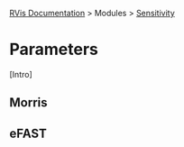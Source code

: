 [RVis Documentation](../../../index.md) > Modules > [Sensitivity](../index.md)

# Parameters

[Intro]

## Morris

## eFAST
